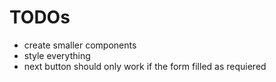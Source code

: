 # TODOs

- create smaller components
- style everything
- next button should only work if the form filled as requiered
